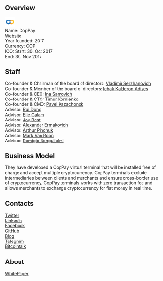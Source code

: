 ## Overview
![logo](../projects/logo/coppay.png)  
Name: CopPay  
[Website](https://coppay.io/)  
Year founded: 2017  
Currency: COP  
ICO: Start: 30. Oct 2017  
End: 30. Nov 2017
## Staff
Co-founder & Сhairman of the board of directors: [Vladimir Serzhanovich](../people/vladimir_serzhanovich.md)  
Co-founder & Member of the board of directors: [Ichak Kalderon Adizes](../people/ichak_kalderon_adizes.md)  
Co-founder & CEO: [Ina Samovich](../people/ina_samovich.md)  
Co-founder & CTO: [Timur Kornienko](../people/timur_kornienko.md)  
Co-founder & CMO: [Pavel Kazachonok](../people/pavel_kazachonok.md)  
Advisor: [Rui Dong](../people/rui_dong.md)  
Advisor: [Elie Galam](../people/elie_galam.md)  
Advisor: [Jay Best](../people/jay_best.md)  
Advisor: [Alexander Ermakovich](../people/alexander_ermakovich.md)  
Advisor: [Arthur Pinchuk](../people/arthur_pinchuk.md)  
Advisor: [Mark Van Roon](../people/mark_van_roon.md)  
Advisor: [Remigio Bongulielmi](../people/remigio_bongulielmi.md)
## Business Model
They have developed a CopPay virtual terminal that will be installed free of charge and accept multiple cryptocurrency. CopPay terminals exclude intermediaries between clients and merchants and ensure cross-border use of cryptocurrency. CopPay terminals works with zero transaction fee and allows merchants to exchange cryptocurrency for fiat money in real time.
## Contacts  
[Twitter](https://twitter.com/CopPay_io)  
[Linkedin](https://www.linkedin.com/company/18268326/)  
[Facebook](https://www.facebook.com/CopPay/)    
[GitHub](https://github.com/CopPay-io)  
[Blog](https://medium.com/@coppay)  
[Telegram](https://t.me/coppaycommunity)  
[Bitcointalk](https://bitcointalk.org/index.php?topic=2114198.60)
## About  
[WhitePaper](https://coppay.io/docs/CopPay_Whitepaper_EN.pdf) 
